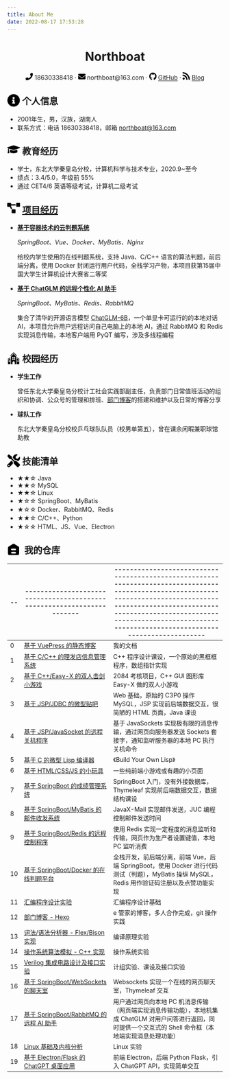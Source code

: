 ```yaml
---
title: About Me
date: 2022-08-17 17:53:28
---
```


 <center>
    <h1>Northboat</h1>
	<div>
        <img src="./assets/phone-solid.svg" style="width:17px; display:inline-block"></img>
        <span>18630338418</span>
        ·
     	<img src="./assets/envelope-solid.svg" style="width:17px; display:inline-block">
        <span>northboat@163.com</span>
        ·
		<img src="./assets/github-brands.svg" style="width:17px; display:inline-block">
        <span><a href="https://github.com/northboat">GitHub</a></span>
        ·
     	<img src="./assets/rss-solid.svg" style="width:17px; display:inline-block">
        <span><a href="https://northboat.netlify.app/">Blog</a></span>
 	</div>
 </center>




 ## <img src="./assets/info-circle-solid.svg" align="left" width="30px"> &nbsp;个人信息

- 2001年生，男，汉族，湖南人
- 联系方式：电话 18630338418，邮箱 northboat@163.com

## <img src="./assets/graduation-cap-solid.svg" align="left" width="30px"> &nbsp;教育经历

- 学士，东北大学秦皇岛分校，计算机科学与技术专业，2020.9~至今
- 绩点：3.4/5.0，年级前 55%
- 通过 CET4/6 英语等级考试，计算机二级考试

## <img src="./assets/project-diagram-solid.svg" align="left" width="30px"> &nbsp;[项目经历](https://northpolar.netlify.app/about)

- [**基于容器技术的云判题系统**](https://github.com/northboat/Online-Judge-System)

  *SpringBoot、Vue、Docker、MyBatis、Nginx*

  给校内学生使用的在线判题系统，支持 Java、C/C++ 语言的算法判题，前后端分离，使用 Docker 封闭运行用户代码，全栈学习产物，本项目获第15届中国大学生计算机设计大赛省二等奖

- [**基于 ChatGLM 的远程个性化 AI 助手**](https://github.com/northboat/Aides)

  *SpringBoot、MyBatis、Redis、RabbitMQ*

  集合了清华的开源语言模型 [ChatGLM-6B](https://github.com/THUDM/ChatGLM-6B)，一个单显卡可运行的的本地对话 AI，本项目允许用户远程访问自己电脑上的本地 AI，通过 RabbitMQ 和 Redis 实现消息传输，本地客户端用 PyQT 编写，涉及多线程编程

## <img src="./assets/school.svg" align="left" width="30px"> &nbsp;校园经历

- **学生工作**

  曾任东北大学秦皇岛分校计工社会实践部副主任，负责部门日常值班活动的组织和协调、公众号的管理和排班、[部门博客](https://ekeeper.netlify.app)的搭建和维护以及日常的博客分享

- **球队工作**

  东北大学秦皇岛分校校乒乓球队队员（校男单第五），曾在课余闲暇兼职球馆助教

## <img src="./assets/tools-solid.svg" align="left" width="30px"> &nbsp;技能清单

- ★★☆ Java
- ★★☆ MySQL
- ★★☆ Linux
- ★☆☆ SpringBoot、MyBatis
- ★☆☆ Docker、RabbitMQ、Redis
- ★★☆ C/C++、Python
- ★☆☆ HTML、JS、Vue、Electron

## <img src="./assets/repo.svg" align="left" width="30px"> &nbsp;我的仓库

| --   | ---------------------------------------------------------------------- | ----------------------------------------------------------------------------------------------------------------------------------------------------------------------------------------------------------------------------------------------------------------------- |
| ---- | ------------------------------------------------------------ | ------------------------------------------------------------ |
| 0    | <a href="https://northboat.netlify.app">基于 VuePress 的静态博客</a> | 我的文档                                                     |
| 1    | <a href="https://github.com/northBoat/Barber-Shop" target="_blank">基于 C/C++ 的理发店信息管理系统</a> | C++ 程序设计课设，一个原始的黑框框程序，数组指针实现         |
| 2    | <a href="https://github.com/northBoat/Fencing-Matchman" target="_blank">基于 C++/Easy-X 的双人击剑小游戏</a> | 2084 考核项目，C++ GUI 图形库 Easy-X 做的双人小游戏          |
| 3    | <a href="https://github.com/northBoat/NEUQHelper" target="_blank">基于 JSP/JDBC 的微型贴吧</a> | Web 基础，原始的 C3P0 操作 MySQL，JSP 实现前后端数据交互，很简陋的 HTML 页面，Java 课设 |
| 4    | <a href="https://github.com/northBoat/Remote-Controller-1" target="_blank">基于 JSP/JavaSocket 的远程关机程序</a> | 基于 JavaSockets 实现极有限的消息传输，通过网页向服务器发送 Sockets 套接字，通知监听服务器的本地 PC 执行关机命令 |
| 5    | <a href="https://github.com/northBoat/MyLisp" target="_blank">基于 C 的微型 Lisp 编译器</a> | 《Build Your Own Lisp》                                      |
| 6    | <a href="https://github.com/northBoat/FrontEnd-Toys" target="_blank">基于 HTML/CSS/JS 的小玩具</a> | 一些纯前端小游戏或有趣的小页面                               |
| 7    | <a href="https://github.com/northBoat/Performance-Analysis-System" target="_blank">基于 SpringBoot 的成绩管理系统</a> | SpringBoot 入门，没有外接数据库，Thymeleaf 实现前后端数据交互，数据结构课设 |
| 8    | <a href="https://github.com/northBoat/PostOffice" target="_blank">基于 SpringBoot/MyBatis 的邮件收发系统</a> | JavaX-Mail 实现邮件发送，JUC 编程控制邮件发送时间            |
| 9    | <a href="https://github.com/northBoat/Remote-Controller-2" target="_blank">基于 SpringBoot/Redis 的远程控制程序</a> | 使用 Redis 实现一定程度的消息监听和传输，网页作为生产者设置键值，本地 PC 监听消费 |
| 10   | <a href="https://github.com/northboat/MyOJ" target="_blank">基于 SpringBoot/Docker 的在线判题平台</a> | 全栈开发，前后端分离，前端 Vue，后端 SpringBoot，使用 Docker 进行代码测试（判题），MyBatis 操纵 MySQL，Redis 用作验证码注册以及点赞功能实现 |
| 11   | <a href="https://github.com/northboat/Assembly-Experiment" target="_blank">汇编程序设计实验</a> | 汇编程序设计基础                                             |
| 12   | <a href="https://github.com/NEUQEKeeper/Ekeeper2.0" target="_blank">部门博客 - Hexo</a> | e 管家的博客，多人合作完成，git 操作实践                     |
| 13   | <a href="https://github.com/northBoat/Compile-Experiment" target="_blank">词法/语法分析器 - Flex/Bison 实现</a> | 编译原理实验                                                 |
| 14   | <a href="https://github.com/northBoat/OS-Experiment" target="_blank">操作系统算法模拟 - C++ 实现</a> | 操作系统实验                                                 |
| 15   | <a href="https://github.com/northBoat/IC-Experiment" target="_blank">Verilog 集成电路设计及接口实验</a> | 计组实验、课设及接口实验                                     |
| 16   | <a href="https://github.com/northBoat/Bear-ChatRoom" target="_blank">基于 SpringBoot/WebSockets 的聊天室</a> | Websockets 实现一个在线的网页聊天室，Thymeleaf 交互          |
| 17   | <a href="https://github.com/northboat/Aides" target="_blank">基于 SpringBoot/RabbitMQ 的远程 AI 助手</a> | 用户通过网页向本地 PC 机消息传输（网页端实现消息传输功能），本地机集成 ChatGLM 对用户问答进行返回，同时提供一个交互式的 Shell 命令框（本地端实现消息处理功能） |
| 18   | <a href="https://github.com/northboat/Linux-Experiment" target="_blank">Linux 基础及内核分析</a> | Linux 实验                                                   |
| 19   | <a href="https://github.com/northboat/ChatGPT-Electron" target="_blank">基于 Electron/Flask 的 ChatGPT 桌面应用</a> | 前端 Electron，后端 Python Flask，引入 ChatGPT API，实现简单交互 |
